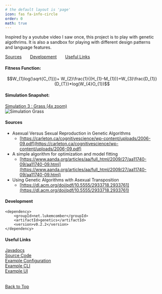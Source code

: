 ```yaml
---
# the default layout is 'page'
icon: fas fa-info-circle
order: 0
math: true
---
```


Inspired by a youtube video I saw once, this project is to play with genetic algothrims. It is also a sandbox for playing with different design patterns and language features.

[Sources](#Sources) &nbsp;&nbsp;&nbsp;&nbsp;&nbsp;
[Development](#Development) &nbsp;&nbsp;&nbsp;&nbsp;&nbsp;
[Useful Links](#Useful-Links)

#### Fitness Function:

$$W_{1}log(\sqrt{C_{1}})+ W_{2}\frac{1}{(H_{1}-M_{1})}+W_{3}\frac{D_{1}}{D_{T}}*log(W_{4}O_{1})$$

#### Simulation Snapshot:
[Simulation 3 : Grass (4x zoom)](https://github.com/ADifferentLuke/Genetics/blob/main/notes/simulation_3_800x400) <br/>
![Simulation Grass](https://github.com/ADifferentLuke/Genetics/blob/main/misc/Grass.gif?raw=true)


#### Sources <a id='Sources' href="#"></a>
* Asexual Versus Sexual Reproduction in Genetic Algorithms
  * [https://carleton.ca/cognitivescience/wp-content/uploads/2006-09.pdf](https://carleton.ca/cognitivescience/wp-content/uploads/2006-09.pdf)
* A simple algorithm for optimization and model fitting
  * [https://www.aanda.org/articles/aa/full_html/2009/27/aa11740-09/aa11740-09.html](https://www.aanda.org/articles/aa/full_html/2009/27/aa11740-09/aa11740-09.html)
* Using Genetic Algorithms with Asexual Transposition
  * [https://dl.acm.org/doi/pdf/10.5555/2933718.2933761](https://dl.acm.org/doi/pdf/10.5555/2933718.2933761)


#### Development <a id='Development' href="#"></a>


    <dependency>
        <groupId>net.lukemcomber</groupId>
        <artifactId>genetics</artifactId>
        <version>v0.2.2</version>
    </dependency>

#### Useful Links <a id='Useful-Links' href="#"></a>
[Javadocs](https://www.javadoc.io/doc/net.lukemcomber/genetics/latest/index.html)<br/>
[Source Code](https://github.com/ADifferentLuke/Genetics/)<br/>
[Example Configuration](https://github.com/ADifferentLuke/Genetics/blob/main/src/main/java/net/lukemcomber/genetics/universes/FlatFloraUniverse.java) <br />
[Example CLI](https://github.com/ADifferentLuke/Genetics/blob/main/src/main/java/net/lukemcomber/genetics/utilities/SimpleSimulator.java) <br />
[Example UI](https://github.com/ADifferentLuke/Oracle)<br />
<br />
<br />
[Back to Top](#top)
